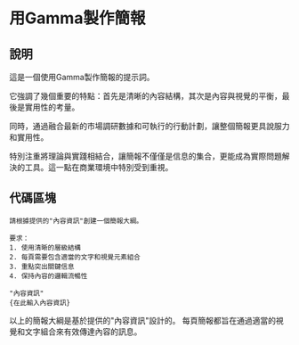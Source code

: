 # 用Gamma製作簡報

## 說明
這是一個使用Gamma製作簡報的提示詞。

它強調了幾個重要的特點：首先是清晰的內容結構，其次是內容與視覺的平衡，最後是實用性的考量。

同時，通過融合最新的市場調研數據和可執行的行動計劃，讓整個簡報更具說服力和實用性。

特別注重將理論與實踐相結合，讓簡報不僅僅是信息的集合，更能成為實際問題解決的工具。這一點在商業環境中特別受到重視。

## 代碼區塊

```plaintext
請根據提供的"內容資訊"創建一個簡報大綱。

要求：
1. 使用清晰的層級結構
2. 每頁需要包含適當的文字和視覺元素組合
3. 重點突出關鍵信息
4. 保持內容的邏輯流暢性

"內容資訊"
{在此輸入內容資訊}
```

以上的簡報大綱是基於提供的"內容資訊"設計的。
每頁簡報都旨在通過適當的視覺和文字組合來有效傳達內容的訊息。